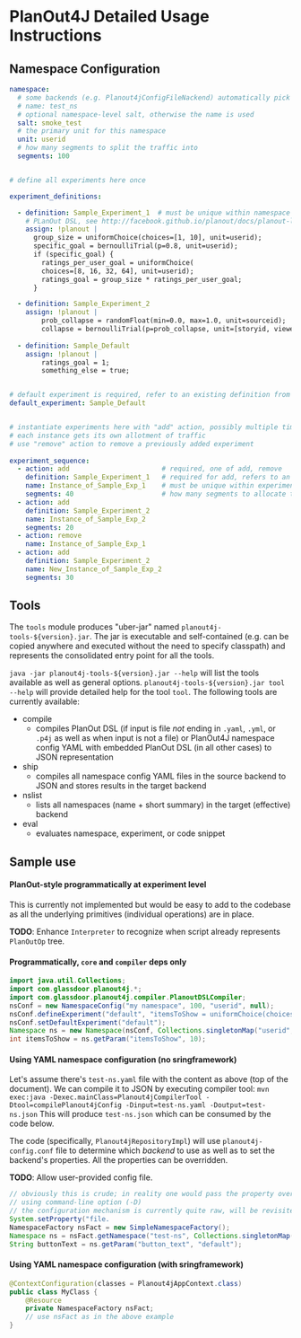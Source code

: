 # PlanOut4J Detailed Usage Instructions

## Namespace Configuration

```yaml
namespace: 
  # some backends (e.g. Planout4jConfigFileNackend) automatically pick up the name, but it can be provided explicitly
  # name: test_ns
  # optional namespace-level salt, otherwise the name is used
  salt: smoke_test
  # the primary unit for this namespace
  unit: userid
  # how many segments to split the traffic into
  segments: 100


# define all experiments here once

experiment_definitions:

  - definition: Sample_Experiment_1  # must be unique within namespace
    # PLanOut DSL, see http://facebook.github.io/planout/docs/planout-language-reference.html
    assign: !planout |
      group_size = uniformChoice(choices=[1, 10], unit=userid);
      specific_goal = bernoulliTrial(p=0.8, unit=userid);
      if (specific_goal) {
        ratings_per_user_goal = uniformChoice(
        choices=[8, 16, 32, 64], unit=userid);
        ratings_goal = group_size * ratings_per_user_goal;
      }

  - definition: Sample_Experiment_2
    assign: !planout |
        prob_collapse = randomFloat(min=0.0, max=1.0, unit=sourceid);
        collapse = bernoulliTrial(p=prob_collapse, unit=[storyid, viewerid]);
        
  - definition: Sample_Default
    assign: !planout |
        ratings_goal = 1;
        something_else = true;


# default experiment is required, refer to an existing definition from above
default_experiment: Sample_Default


# instantiate experiments here with "add" action, possibly multiple times
# each instance gets its own allotment of traffic
# use "remove" action to remove a previously added experiment
        
experiment_sequence:
  - action: add                       # required, one of add, remove
    definition: Sample_Experiment_1   # required for add, refers to an experiment defined in "experiment_definitions"
    name: Instance_of_Sample_Exp_1    # must be unique within experiment_sequence
    segments: 40                      # how many segments to allocate to this experiment
  - action: add
    definition: Sample_Experiment_2
    name: Instance_of_Sample_Exp_2
    segments: 20
  - action: remove
    name: Instance_of_Sample_Exp_1
  - action: add
    definition: Sample_Experiment_2
    name: New_Instance_of_Sample_Exp_2
    segments: 30
```

## Tools

The `tools` module produces "uber-jar" named `planout4j-tools-${version}.jar`. The jar is executable and self-contained (e.g. can be copied anywhere and executed without the need to specify classpath) and represents the consolidated entry point for all the tools.

`java -jar planout4j-tools-${version}.jar --help` will list the tools available as well as general options. `planout4j-tools-${version}.jar tool --help` will provide detailed help for the tool `tool`. The following tools are currently available:

* compile
	- compiles PlanOut DSL (if input is file *not* ending in  `.yaml`,  `.yml`,  or  `.p4j`  as  well  as when input is not a file) or PlanOut4J namespace config YAML with embedded PlanOut DSL (in all other cases) to JSON representation
* ship
   - compiles all namespace config YAML files in the source backend to JSON and stores results in the target backend
* nslist
	- lists all namespaces (name + short summary) in the target (effective) backend
* eval
	- evaluates namespace, experiment, or code snippet

## Sample use

#### PlanOut-style programmatically at experiment level
This is currently not implemented but would be easy to add to the codebase as all the underlying primitives (individual operations) are in place.

__TODO__: Enhance `Interpreter` to recognize when script already represents `PlanOutOp` tree.

#### Programmatically, `core` and `compiler` deps only

```java
import java.util.Collections;
import com.glassdoor.planout4j.*;
import com.glassdoor.planout4j.compiler.PlanoutDSLCompiler;
nsConf = new NamespaceConfig("my namespace", 100, "userid", null);
nsConf.defineExperiment("default", "itemsToShow = uniformChoice(choices=[5, 10, 20], unit=userid);");
nsConf.setDefaultExperiment("default");
Namespace ns = new Namespace(nsConf, Collections.singletonMap("userid", 123), null);
int itemsToShow = ns.getParam("itemsToShow", 10);
```

#### Using YAML namespace configuration (no sringframework)

Let's assume there's `test-ns.yaml` file with the content as above (top of the document). We can compile it to JSON by executing compiler tool:
`mvn exec:java -Dexec.mainClass=Planout4jCompilerTool -Dtool=compilePlanout4jConfig -Dinput=test-ns.yaml -Doutput=test-ns.json`
This will produce `test-ns.json` which can be consumed by the code below.

The code (specifically, `Planout4jRepositoryImpl`) will use `planout4j-config.conf` file to determine which *backend* to use as well as to set the backend's properties. All the properties can be overridden.

__TODO__: Allow user-provided config file.

```java
// obviously this is crude; in reality one would pass the property override
// using command-line option (-D)
// the configuration mechanism is currently quite raw, will be revisited
System.setProperty("file.
NamespaceFactory nsFact = new SimpleNamespaceFactory();
Namespace ns = nsFact.getNamespace("test-ns", Collections.singletonMap("userid", 123).get();
String buttonText = ns.getParam("button_text", "default");
```

#### Using YAML namespace configuration (with sringframework)

```java
@ContextConfiguration(classes = Planout4jAppContext.class)
public class MyClass {
    @Resource
    private NamespaceFactory nsFact;
    // use nsFact as in the above example
}
```


